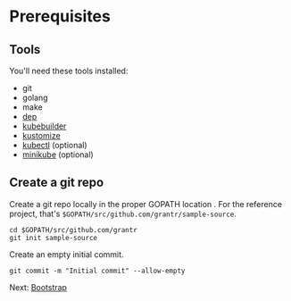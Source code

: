 # Prerequisites

## Tools

You'll need these tools installed:

*   git
*   golang
*   make
*   [dep](https://github.com/golang/dep)
*   [kubebuilder](https://github.com/kubernetes-sigs/kubebuilder)
*   [kustomize](https://github.com/kubernetes-sigs/kustomize)
*   [kubectl](https://kubernetes.io/docs/tasks/tools/install-kubectl/)
    (optional)
*   [minikube](https://github.com/kubernetes/minikube) (optional)

## Create a git repo

Create a git repo locally in the proper GOPATH location . For the reference
project, that's `$GOPATH/src/github.com/grantr/sample-source`.

```
cd $GOPATH/src/github.com/grantr
git init sample-source
```

Create an empty initial commit.

```
git commit -m "Initial commit" --allow-empty
```

Next: [Bootstrap](02-bootstrap.md)
